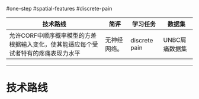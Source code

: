 #one-step 
#spatial-features 
#discrete-pain

| 技术路线                                        | 简评     | 学习任务          | 数据集       |
| ------------------------------------------- | ------ | ------------- | --------- |
| 允许CORF中顺序概率模型的方差根据输入变化，使其能适应每个受试者特有的疼痛表现力水平 | 无神经网络。 | discrete pain | UNBC肩痛数据集 |


------

# 技术路线

